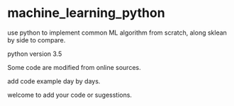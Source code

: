 # machine_learning_python
use python to implement common ML algorithm from scratch, along sklean by side to compare.

python version 3.5

Some code are modified from online sources.

add code example day by days.

welcome to add your code or sugesstions.
